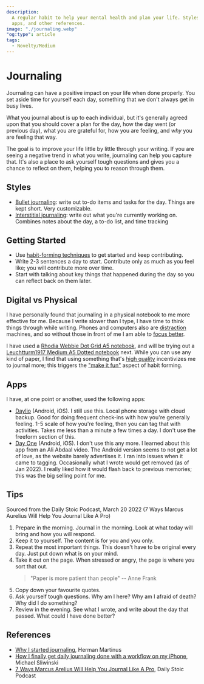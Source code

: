 ```yaml
---
description:
  A regular habit to help your mental health and plan your life. Styles, tips,
  apps, and other references.
image: "./journaling.webp"
"og:type": article
tags:
  - Novelty/Medium
---
```


# Journaling

Journaling can have a positive impact on your life when done properly. You set
aside time for yourself each day, something that we don't always get in busy
lives.

What you journal about is up to each individual, but it's generally agreed upon
that you should cover a plan for the day, how the day went (or previous day),
what you are grateful for, how you are feeling, and _why_ you are feeling that
way.

The goal is to improve your life little by little through your writing. If you
are seeing a negative trend in what you write, journaling can help you capture
that. It's also a place to ask yourself tough questions and gives you a chance
to reflect on them, helping you to reason through them.

## Styles

- [Bullet journaling](https://bulletjournal.com/): write out to-do items and
  tasks for the day. Things are kept short. Very customizable.
- [Interstitial journaling](https://nesslabs.com/interstitial-journaling): write
  out what you're currently working on. Combines notes about the day, a to-do
  list, and time tracking

## Getting Started

- Use [habit-forming techniques](/psychology/habits.md) to get started and keep
  contributing.
- Write 2-3 sentences a day to start. Contribute only as much as you feel like;
  you will contribute more over time.
- Start with talking about key things that happened during the day so you can
  reflect back on them later.

## Digital vs Physical

I have personally found that journaling in a physical notebook to me more
effective for me. Because I write slower than I type, I have time to think
things through while writing. Phones and computers also are
[distraction](/productivity/distraction.md) machines, and so without those in
front of me I am able to [focus better](/productivity/focus.md).

I have used a
[Rhodia Webbie Dot Grid A5 notebook](https://www.amazon.ca/dp/B006CQSRDS/), and
will be trying out a
[Leuchtturm1917 Medium A5 Dotted notebook](https://www.amazon.ca/dp/B002TSIMW4/)
next. While you can use any kind of paper, I find that using something that's
[high quality](/writing/quality.md) incentivizes me to journal more; this
triggers the ["make it fun"](/psychology/habits.md#forming-habits) aspect of
habit forming.

## Apps

I have, at one point or another, used the following apps:

- [Daylio](https://daylio.net/) (Android, iOS). I still use this. Local phone
  storage with cloud backup. Good for doing frequent check-ins with how you're
  generally feeling. 1-5 scale of how you're feeling, then you can tag that with
  activities. Takes me less than a minute a few times a day. I don't use the
  freeform section of this.
- [Day One](https://dayoneapp.com/) (Android, iOS). I don't use this any more. I
  learned about this app from an Ali Abdaal video. The Android version seems to
  not get a lot of love, as the website barely advertises it. I ran into issues
  when it came to tagging. Occasionally what I wrote would get removed (as of
  Jan 2022). I really liked how it would flash back to previous memories; this
  was the big selling point for me.

## Tips

Sourced from the Daily Stoic Podcast, March 20 2022 (7 Ways Marcus Aurelius Will
Help You Journal Like A Pro)

1. Prepare in the morning. Journal in the morning. Look at what today will bring
   and how you will respond.
2. Keep it to yourself. The content is for you and you only.
3. Repeat the most important things. This doesn't have to be original every day.
   Just put down what is on your mind.
4. Take it out on the page. When stressed or angry, the page is where you sort
   that out.
   > "Paper is more patient than people" -- Anne Frank
5. Copy down your favourite quotes.
6. Ask yourself tough questions. Why am I here? Why am I afraid of death? Why
   did I do something?
7. Review in the evening. See what I wrote, and write about the day that passed.
   What could I have done better?

## References

- [Why I started journaling](https://herman.bearblog.dev/why-i-journal/), Herman
  Martinus
- [How I finally get daily journaling done with a workflow on my iPhone](https://michael.team/journal/),
  Michael Sliwinski
- [7 Ways Marcus Arelius Will Help You Journal Like A Pro](https://open.spotify.com/episode/2Pd8FVETCKTsZJEDanxgRT?si=eee3daf897ca4f0a),
  Daily Stoic Podcast
